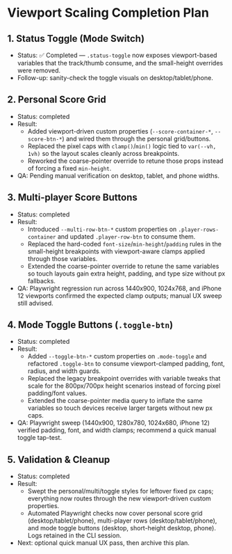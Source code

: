 ﻿# Viewport Scaling Completion Plan

## 1. Status Toggle (Mode Switch)
- Status: ✅ Completed — `.status-toggle` now exposes viewport-based variables that the track/thumb consume, and the small-height overrides were removed.
- Follow-up: sanity-check the toggle visuals on desktop/tablet/phone.

## 2. Personal Score Grid
- Status: completed
- Result:
  - Added viewport-driven custom properties (`--score-container-*`, `--score-btn-*`) and wired them through the personal grid/buttons.
  - Replaced the pixel caps with `clamp()`/`min()` logic tied to `var(--vh, 1vh)` so the layout scales cleanly across breakpoints.
  - Reworked the coarse-pointer override to retune those props instead of forcing a fixed `min-height`.
- QA: Pending manual verification on desktop, tablet, and phone widths.

## 3. Multi-player Score Buttons
- Status: completed
- Result:
  - Introduced `--multi-row-btn-*` custom properties on `.player-rows-container` and updated `.player-row-btn` to consume them.
  - Replaced the hard-coded `font-size`/`min-height`/`padding` rules in the small-height breakpoints with viewport-aware clamps applied through those variables.
  - Extended the coarse-pointer override to retune the same variables so touch layouts gain extra height, padding, and type size without px fallbacks.
- QA: Playwright regression run across 1440x900, 1024x768, and iPhone 12 viewports confirmed the expected clamp outputs; manual UX sweep still advised.

## 4. Mode Toggle Buttons (`.toggle-btn`)
- Status: completed
- Result:
  - Added `--toggle-btn-*` custom properties on `.mode-toggle` and refactored `.toggle-btn` to consume viewport-clamped padding, font, radius, and width guards.
  - Replaced the legacy breakpoint overrides with variable tweaks that scale for the 800px/700px height scenarios instead of forcing pixel padding/font values.
  - Extended the coarse-pointer media query to inflate the same variables so touch devices receive larger targets without new px caps.
- QA: Playwright sweep (1440x900, 1280x780, 1024x680, iPhone 12) verified padding, font, and width clamps; recommend a quick manual toggle tap-test.

## 5. Validation & Cleanup
- Status: completed
- Result:
  - Swept the personal/multi/toggle styles for leftover fixed px caps; everything now routes through the new viewport-driven custom properties.
  - Automated Playwright checks now cover personal score grid (desktop/tablet/phone), multi-player rows (desktop/tablet/phone), and mode toggle buttons (desktop, short-height desktop, phone). Logs retained in the CLI session.
- Next: optional quick manual UX pass, then archive this plan.
